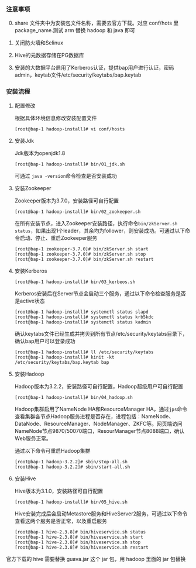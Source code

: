 ### 注意事项
0. share 文件夹中为安装包文件名称，需要去官方下载。对应 conf/hots 里 package_name.测试 arm 替换 hadoop 和 java 即可 

1. 关闭防火墙和Selinux

2. Hive的元数据存储在PG数据库

3. 安装的大数据平台启用了Kerberos认证，提供bap用户进行认证，密码admin，keytab文件/etc/security/keytabs/bap.keytab



### 安装流程

1. 配置修改

   根据具体环境信息修改安装配置文件

   ```
   [root@bap-1 hadoop-install]# vi conf/hosts
   ```

   

2. 安装Jdk

   Jdk版本为openjdk1.8

   ```
   [root@bap-1 hadoop-install]# bin/01_jdk.sh
   ```

   可通过 `java -version`命令检查是否安装成功

   

3. 安装Zookeeper

   Zookeeper版本为3.7.0，安装路径可自行配置

   ```
   [root@bap-1 hadoop-install]# bin/02_zookeeper.sh
   ```

   在所有安装节点，进入Zookeeper安装路径，执行命令`bin/zkServer.sh status`，如果出现1个leader，其余均为follower，则安装成功。可通过以下命令启动、停止、重启Zookeeper服务

   ```
   [root@bap-1 zookeeper-3.7.0]# bin/zkServer.sh start
   [root@bap-1 zookeeper-3.7.0]# bin/zkServer.sh stop
   [root@bap-1 zookeeper-3.7.0]# bin/zkServer.sh restart
   ```

   

4. 安装Kerberos

   ```
   [root@bap-1 hadoop-install]# bin/03_kerbeos.sh
   ```

   Kerberos安装后在Server节点会启动三个服务，通过以下命令检查服务是否是active状态

   ```
   [root@bap-1 hadoop-install]# systemctl status slapd
   [root@bap-1 hadoop-install]# systemctl status krb5kdc
   [root@bap-1 hadoop-install]# systemctl status kadmin
   ```

   确认keytabs文件已经生成并拷贝到所有节点/etc/security/keytabs目录下，确认bap用户可以登录成功

   ```
   [root@bap-1 hadoop-install]# ll /etc/security/keytabs
   [root@bap-1 hadoop-install]# kinit -kt /etc/security/keytabs/bap.keytab bap
   ```

   

5. 安装Hadoop

   Hadoop版本为3.2.2，安装路径可自行配置，Hadoop超级用户可自行配置

   ```
   [root@bap-1 hadoop-install]# bin/04_hadoop.sh
   ```

   Hadoop集群启用了NameNode HA和ResourceManager HA，通过`jps`命令查看集群各节点Hadoop服务进程是否存在，进程包括：NameNode、DataNode、ResourceManager、NodeManager、ZKFC等。网页端访问NameNode节点9870/50070端口，ResourManager节点8088端口，确认Web服务正常。

   通过以下命令可重启Hadoop集群

   ```
   [root@bap-1 hadoop-3.2.2]# sbin/stop-all.sh
   [root@bap-1 hadoop-3.2.2]# sbin/start-all.sh
   ```

   

6. 安装Hive

   Hive版本为3.1.0，安装路径可自行配置

   ```
   [root@bap-1 hadoop-install]# bin/05_hive.sh
   ```

   Hive安装完成后会启动Metastore服务和HiveServer2服务，可通过以下命令查看这两个服务是否正常，以及重启服务

   ```
   [root@bap-1 hive-2.3.8]# bin/hiveservice.sh status
   [root@bap-1 hive-2.3.8]# bin/hiveservice.sh start
   [root@bap-1 hive-2.3.8]# bin/hiveservice.sh stop
   [root@bap-1 hive-2.3.8]# bin/hiveservice.sh restart
   ```


官方下载的 hive 需要替换 guava.jar 这个 jar 包，用 hadoop 里面的 jar 包替换
   

   

